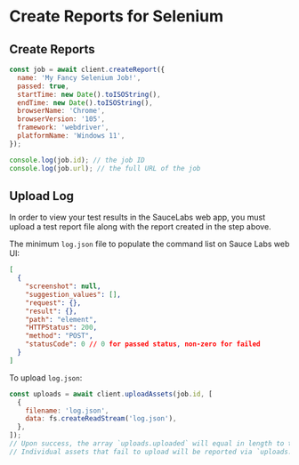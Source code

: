 # Create Reports for Selenium

## Create Reports

```javascript
const job = await client.createReport({
  name: 'My Fancy Selenium Job!',
  passed: true,
  startTime: new Date().toISOString(),
  endTime: new Date().toISOString(),
  browserName: 'Chrome',
  browserVersion: '105',
  framework: 'webdriver',
  platformName: 'Windows 11',
});

console.log(job.id); // the job ID
console.log(job.url); // the full URL of the job
```

## Upload Log

In order to view your test results in the SauceLabs web app, you must upload a test report file along with the report created in the step above.

The minimum `log.json` file to populate the command list on Sauce Labs web UI:

```json
[
  {
    "screenshot": null,
    "suggestion_values": [],
    "request": {},
    "result": {},
    "path": "element",
    "HTTPStatus": 200,
    "method": "POST",
    "statusCode": 0 // 0 for passed status, non-zero for failed
  }
]
```

To upload `log.json`:

```javascript
const uploads = await client.uploadAssets(job.id, [
  {
    filename: 'log.json',
    data: fs.createReadStream('log.json'),
  },
]);
// Upon success, the array `uploads.uploaded` will equal in length to the number of assets you intended to upload.
// Individual assets that fail to upload will be reported via `uploads.errors`.
```
